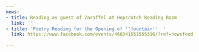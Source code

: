 ```yaml
---
news:
- title: Reading as guest of Zaraffel at Hopscotch Reading Room
  link: ''
- title: 'Poetry Reading for the Opening of ''fountain''  '
  link: https://www.facebook.com/events/468341551555316/?ref=newsfeed

---
```

